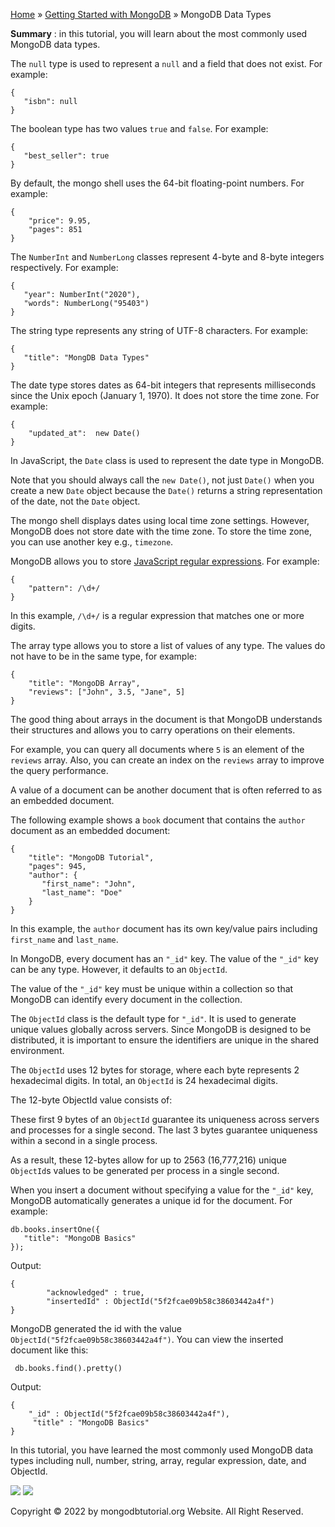 

[Home](https://www.mongodbtutorial.org/) » [Getting Started with
MongoDB](https://www.mongodbtutorial.org/getting-started/) » MongoDB Data
Types



 **Summary** : in this tutorial, you will learn about the most commonly used
MongoDB data types.



The `null` type is used to represent a `null` and a field that does not exist.
For example:


    
    
    { 
       "isbn": null 
    }



The boolean type has two values `true` and `false`. For example:


    
    
    { 
       "best_seller": true 
    }



By default, the mongo shell uses the 64-bit floating-point numbers. For
example:


    
    
    { 
        "price": 9.95, 
        "pages": 851 
    }



The `NumberInt` and `NumberLong` classes represent 4-byte and 8-byte integers
respectively. For example:


    
    
    {
       "year": NumberInt("2020"),
       "words": NumberLong("95403")
    }



The string type represents any string of UTF-8 characters. For example:


    
    
    {
       "title": "MongDB Data Types"
    }



The date type stores dates as 64-bit integers that represents milliseconds
since the Unix epoch (January 1, 1970). It does not store the time zone. For
example:


    
    
    {
        "updated_at":  new Date()
    }



In JavaScript, the `Date` class is used to represent the date type in MongoDB.



Note that you should always call the `new Date()`, not just `Date()` when you
create a new `Date` object because the `Date()` returns a string
representation of the date, not the `Date` object.



The mongo shell displays dates using local time zone settings. However,
MongoDB does not store date with the time zone. To store the time zone, you
can use another key e.g., `timezone`.



MongoDB allows you to store [JavaScript regular
expressions](https://www.javascripttutorial.net/javascript-regex/). For
example:


    
    
    {
        "pattern": /\d+/
    }



In this example, `/\d+/` is a regular expression that matches one or more
digits.



The array type allows you to store a list of values of any type. The values do
not have to be in the same type, for example:


    
    
    {
        "title": "MongoDB Array",
        "reviews": ["John", 3.5, "Jane", 5]
    }



The good thing about arrays in the document is that MongoDB understands their
structures and allows you to carry operations on their elements.



For example, you can query all documents where `5` is an element of the
`reviews` array. Also, you can create an index on the `reviews` array to
improve the query performance.



A value of a document can be another document that is often referred to as an
embedded document.



The following example shows a `book` document that contains the `author`
document as an embedded document:


    
    
    {
        "title": "MongoDB Tutorial",
        "pages": 945,
        "author": {
           "first_name": "John",
           "last_name": "Doe"
        }
    }



In this example, the `author` document has its own key/value pairs including
`first_name` and `last_name`.



In MongoDB, every document has an `"_id"` key. The value of the `"_id"` key
can be any type. However, it defaults to an `ObjectId`.



The value of the `"_id"` key must be unique within a collection so that
MongoDB can identify every document in the collection.



The `ObjectId` class is the default type for `"_id"`. It is used to generate
unique values globally across servers. Since MongoDB is designed to be
distributed, it is important to ensure the identifiers are unique in the
shared environment.



The `ObjectId` uses 12 bytes for storage, where each byte represents 2
hexadecimal digits. In total, an `ObjectId` is 24 hexadecimal digits.



The 12-byte ObjectId value consists of:



These first 9 bytes of an `ObjectId` guarantee its uniqueness across servers
and processes for a single second. The last 3 bytes guarantee uniqueness
within a second in a single process.



As a result, these 12-bytes allow for up to 2563 (16,777,216) unique
`ObjectId`s values to be generated per process in a single second.



When you insert a document without specifying a value for the `"_id"` key,
MongoDB automatically generates a unique id for the document. For example:


    
    
    db.books.insertOne({
       "title": "MongoDB Basics"
    });



Output:


    
    
    {
            "acknowledged" : true,
            "insertedId" : ObjectId("5f2fcae09b58c38603442a4f")
    }



MongoDB generated the id with the value
`ObjectId("5f2fcae09b58c38603442a4f")`. You can view the inserted document
like this:


    
    
     db.books.find().pretty()



Output:


    
    
    { 
        "_id" : ObjectId("5f2fcae09b58c38603442a4f"), 
         "title" : "MongoDB Basics" 
    }



In this tutorial, you have learned the most commonly used MongoDB data types
including null, number, string, array, regular expression, date, and ObjectId.

![](https://www.mongodbtutorial.org/wp-content/themes/evolution/img/left.svg)
![](https://www.mongodbtutorial.org/wp-content/themes/evolution/img/right.svg)


Copyright © 2022 by mongodbtutorial.org Website. All Right Reserved.

